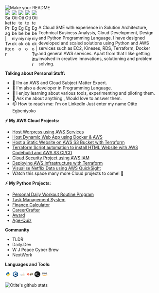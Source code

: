 <img width="1834" alt="Make your README" src="https://github.com/user-attachments/assets/192dce07-2cf1-4545-aaf9-1be84dc15e19">

<!--### Hi 👋 It's [Otite!](https://Otite-Git.github.io/MyPortfolio/)-->

<br/>

<a href="">
<img align="left" alt="Saket Prag | Twitter" width="22px" src="https://cdn.jsdelivr.net/npm/simple-icons@v3/icons/twitter.svg" />
</a>
<a href="https://www.linkedin.com/in/otite-egbeniyoko/">
<img align="left" alt="Otite Egbeniyoko" width="22px" src="https://cdn.jsdelivr.net/npm/simple-icons@v3/icons/linkedin.svg" />
</a>
<a href="2">
<img align="left" alt="Otite Egbeniyoko" width="22px" src="https://cdn.jsdelivr.net/npm/simple-icons@v3/icons/medium.svg" />
</a>
<a href="">
<img align="left" alt="Otite Egbeniyoko" width="22px" src="https://cdn.jsdelivr.net/npm/simple-icons@v3/icons/instagram.svg" />
</a>
<a href="">
<img align="left" alt="Otite Egbeniyoko | Twitter" width="22px" src="https://cdn.jsdelivr.net/npm/simple-icons@v3/icons/youtube.svg" />
</a>
<br />

<br />

 A Cloud SME with experience in Solution Architecture, Technical Business Analysis, Cloud Development, Design and Python Programming Language. I have designed developed and scaled solutions using Python and AWS services such as EC2, Kineses, RDS, Terraform, Docker and general AWS services. Apart from that I like getting involved in creative innovations, solutioning and problem solving.<!--✌-->











<!-- <img align="right" alt="GIF" src="https://media.giphy.com/media/USV0ym3bVWQJJmNu3N/giphy.gif" /> -->

**Talking about Personal Stuff:**

- 🔭 I’m an AWS and Cloud Subject Matter Expert.
- 💼 I'm also a developer in Programming Language. 
- 🌱 I enjoy learning about various tools, experimenting and piloting them.
- 💬 Ask me about anything , Would love to answer them.<!--✌-->
- 📫 How to reach me: I'm on LinkedIn Just enter my name Otite Egbeniyoko 
<!--- 📝 [Python Project Portfolio](https://github.com/Otite-Git/Python-Language-Projects.git)-->

**⚡ My AWS Cloud Projects:**

-  [Host Worpress using AWS Services](https://github.com/Otite-Git/Host-a-WordPress-Website-on-AWS.git)
-  [Host Dynamic Web App using Docker & AWS](https://github.com/Otite-Git/Host-a-Dynamic-Web-App-on-AWS-With-Docker-Amzon-ECR-and-Amazon-ECS.git)
-  [Host a Static Website on AWS S3 Bucket with Terraform](https://github.com/Otite-Git/-Host-a-Static-Website-on-AWS-S3-Bucket-With-Terraform.git)
-  [Terraform Script automation to install HTML Website with AWS Codebuild and AWS S3 CI/CD](https://github.com/Otite-Git/CI-CD-Project-using-AWS-CodeBuild--and-S3-for-Terraform-Script-Automation.git)
-  [Cloud Security Project using AWS IAM](https://github.com/Otite-Git/Cloud-Security-Project-using-AWS-IAM.git)
-  [Deploying AWS Infrastructure with Terraform](https://github.com/Otite-Git/Deploying-AWS-Infrastructure-with-Terraform)
-  [Visualise Netflix Data using AWS QuickSight](https://github.com/Otite-Git/Visualise-Netflix-Data-using-AWS-QuickSight)
-  Watch this space many more Cloud projects to come! 🔋

**⚡ My Python Projects:**
-  [Personal Daily Workout Routine Program](https://github.com/Otite-Git/Python-Projects/tree/452d8cfe35c4f3d5b2a83fc6a0d38728d79f95bb/Personal%20Daily%20Workout%20Routine%20Program)
-  [Task Management System](https://github.com/Otite-Git/Python-Projects/tree/452d8cfe35c4f3d5b2a83fc6a0d38728d79f95bb/Task%20Management%20System)
-  [Finance Calculator](https://github.com/Otite-Git/Python-Projects/tree/452d8cfe35c4f3d5b2a83fc6a0d38728d79f95bb/Finance%20Calculator)
-  [CareerCrafter](https://github.com/Otite-Git/Python-Projects/tree/452d8cfe35c4f3d5b2a83fc6a0d38728d79f95bb/CareerCrafter)
-  [Award](https://github.com/Otite-Git/Python-Projects/tree/452d8cfe35c4f3d5b2a83fc6a0d38728d79f95bb/Award)
-  [Age-Quiz](https://github.com/Otite-Git/Python-Projects/tree/452d8cfe35c4f3d5b2a83fc6a0d38728d79f95bb/Age-Quiz)





**Community**
- TLDR
- Daily.Dev
- W J Peace Cyber Brew
- NextWork


**Languages and Tools:**

<code><img height="20" src="https://raw.githubusercontent.com/github/explore/80688e429a7d4ef2fca1e82350fe8e3517d3494d/topics/python/python.png"></code>
<code><img height="20" src="https://raw.githubusercontent.com/github/explore/80688e429a7d4ef2fca1e82350fe8e3517d3494d/topics/cpp/cpp.png"></code>
<code><img height="20" src="https://raw.githubusercontent.com/github/explore/80688e429a7d4ef2fca1e82350fe8e3517d3494d/topics/mysql/mysql.png"></code>
<code><img height="20" src="https://raw.githubusercontent.com/github/explore/80688e429a7d4ef2fca1e82350fe8e3517d3494d/topics/git/git.png"></code>
<code><img height="20" src="https://raw.githubusercontent.com/github/explore/80688e429a7d4ef2fca1e82350fe8e3517d3494d/topics/terminal/terminal.png"></code>
<code><img height="20" src="https://raw.githubusercontent.com/github/explore/80688e429a7d4ef2fca1e82350fe8e3517d3494d/topics/aws/aws.png"></code>

![Otite's github stats](https://github-readme-stats.vercel.app/api?username=Otite-Git&show_icons=true&hide_border=true)
